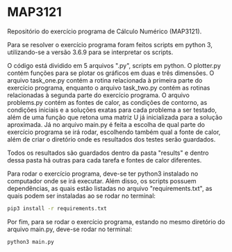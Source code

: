 # MAP3121
Repositório do exercício programa de Cálculo Numérico (MAP3121).

Para se resolver o exercício programa foram feitos scripts em python 3, utilizando-se a versão 3.6.9 para se interpretar os scripts.

O código está dividido em 5 arquivos ".py",  scripts em python. O plotter.py contém funções para se plotar os gráficos em duas e três dimensões. O arquivo task_one.py contém a rotina relacionada à primeira parte do exercício programa, enquanto o arquivo task_two.py contém as rotinas relacionadas à segunda parte do exercício programa. O arquivo problems.py contém as fontes de calor, as condições de contorno, as condições iniciais e a soluções exatas para cada problema a ser testado, além de uma função que retona uma matriz U já inicializada para a solução aproximada. Já no arquivo main.py é feita a escolha de qual parte do exercício programa se irá rodar, escolhendo também qual a fonte de calor, além de criar o diretório onde es resultados dos testes serão guardados.

Todos os resultados são guardados dentro da pasta "results" e dentro dessa pasta há outras para cada tarefa e fontes de calor diferentes.

Para rodar o exercício programa, deve-se ter python3 instalado no computador onde se irá executar. Além disso, os scripts  possuem dependências, as quais estão listadas no arquivo "requirements.txt", as quais podem ser instaladas ao se rodar no terminal: 

```bash
pip3 install -r requirements.txt
```

Por fim, para se rodar o exercício programa, estando no mesmo diretório do arquivo main.py, deve-se rodar no terminal:

```bash
python3 main.py
```

